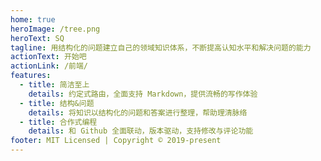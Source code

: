 ```yaml
---
home: true
heroImage: /tree.png
heroText: SQ
tagline: 用结构化的问题建立自己的领域知识体系，不断提高认知水平和解决问题的能力
actionText: 开始吧
actionLink: /前端/
features:
  - title: 简洁至上
    details: 约定式路由，全面支持 Markdown，提供流畅的写作体验
  - title: 结构&问题
    details: 将知识以结构化的问题和答案进行整理，帮助理清脉络
  - title: 合作式编程
    details: 和 Github 全面联动，版本驱动，支持修改与评论功能
footer: MIT Licensed | Copyright © 2019-present
---
```


